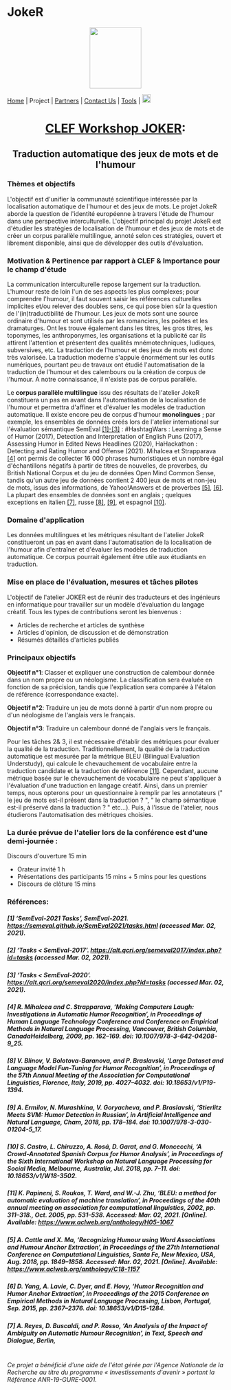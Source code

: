 # JokeR
  <p align="center">
  <img src="Joker.png" width="120" height="142">
  </p>

[Home](index) | Project | [Partners](partners) | [Contact Us](contact) | [Tools](tools) | [<img src="drapeau FR.png" width="20">](https://motsmachines.github.io/joker/FR/projet)
<br>
  <h1 align="center"><a href="https://motsmachines.github.io/joker/EN">CLEF Workshop JOKER</a>:</h1>
  <h2 align="center">Traduction automatique des jeux de mots et de l'humour
</h2>

  <h3>Thèmes et objectifs</h3>
  
L'objectif est d'unifier la communauté scientifique intéressée par la localisation automatique de l'humour et des jeux de mots.  Le projet JokeR aborde la question de l'identité européenne à travers l'étude de l'humour dans une perspective interculturelle. L'objectif principal du projet JokeR est d'étudier les stratégies de localisation de l'humour et des jeux de mots et de créer un corpus parallèle multilingue, annoté selon ces stratégies, ouvert et librement disponible, ainsi que de développer des outils d'évaluation.

  <h3>Motivation & Pertinence par rapport à CLEF & Importance pour le champ d'étude</h3>

  La communication interculturelle repose largement sur la traduction. L'humour reste de loin l'un de ses aspects les plus complexes; pour comprendre l'humour, il faut souvent saisir les références culturelles implicites et/ou relever des doubles sens, ce qui pose bien sûr la question de l'(in)traductibilité de l'humour. Les jeux de mots sont une source ordinaire d'humour et sont utilisés par les romanciers, les poètes et les dramaturges. Ont les trouve également dans les titres, les gros titres, les toponymes, les anthroponymes, les organisations et la publicité car ils attirent l'attention et présentent des qualités mnémotechniques, ludiques, subversives, etc. La traduction de l'humour et des jeux de mots est donc très valorisée. La traduction moderne s'appuie énormément sur les outils numériques, pourtant peu de travaux ont étudié l'automatisation de la traduction de l'humour et des calembours ou la création de corpus de l'humour. À notre connaissance, il n'existe pas de corpus parallèle.

  Le **corpus parallèle multilingue** issu des résultats de l'atelier JokeR constituera un pas en avant dans l'automatisation de la localisation de l'humour et permettra d'affiner et d'évaluer les modèles de traduction automatique. Il existe encore peu de corpus d'humour **monolingues** ; par exemple, les ensembles de données créés lors de l'atelier international sur l'évaluation sémantique SemEval <a href="#note1">[1]-[3]</a> : #HashtagWars : Learning a Sense of Humor (2017), Detection and Interpretation of English Puns (2017), Assessing Humor in Edited News Headlines (2020), HaHackathon : Detecting and Rating Humor and Offense (2021). Mihalcea et Strapparava <a href="#note1">[4]</a> ont permis de collecter 16 000 phrases humoristiques et un nombre égal d'échantillons négatifs à partir de titres de nouvelles, de proverbes, du British National Corpus et du jeu de données Open Mind Common Sense, tandis qu'un autre jeu de données contient 2 400 jeux de mots et non-jeu de mots, issus des informations, de Yahoo!Answers et de proverbes <a href="#note1">[5]</a>, <a href="#note2">[6]</a>. La plupart des ensembles de données sont en anglais ; quelques exceptions en italien <a href="#note2">[7]</a>, russe <a href="#note2">[8]</a>, <a href="#note2">[9]</a>, et espagnol <a href="#note2">[10]</a>.

  <h3>Domaine d'application</h3>

  Les données multilingues et les métriques résultant de l'atelier JokeR constitueront un pas en avant dans l'automatisation de la localisation de l'humour afin d'entraîner et d'évaluer les modèles de traduction automatique. Ce corpus pourrait également être utile aux étudiants en traduction. 

  <h3>Mise en place de l'évaluation, mesures et tâches pilotes</h3>

  L'objectif de l'atelier JOKER est de réunir des traducteurs et des ingénieurs en informatique pour travailler sur un modèle d'évaluation du langage créatif. Tous les types de contributions seront les bienvenus :
  - Articles de recherche et articles de synthèse
  - Articles d'opinion, de discussion et de démonstration
  - Résumés détaillés d'articles publiés

  <h3>Principaux objectifs</h3>

**Objectif n°1**: Classer et expliquer une construction de calembour donnée dans un nom propre ou un néologisme. La classification sera évaluée en fonction de sa précision, tandis que l'explication sera comparée à l'étalon de référence (correspondance exacte).

**Objectif n°2**: Traduire un jeu de mots donné à partir d'un nom propre ou d'un néologisme de l'anglais vers le français.

**Objectif n°3**: Traduire un calembour donné de l'anglais vers le français.

Pour les tâches 2& 3, il est nécessaire d'établir des métriques pour évaluer la qualité de la traduction. Traditionnellement, la qualité de la traduction automatique est mesurée par la métrique BLEU (Bilingual Evaluation Understudy), qui calcule le chevauchement de vocabulaire entre la traduction candidate et la traduction de référence <a href="#note11">[11]</a>. Cependant, aucune métrique basée sur le chevauchement de vocabulaire ne peut s'appliquer à l'évaluation d'une traduction en langage créatif. Ainsi, dans un premier temps, nous opterons pour un questionnaire à remplir par les annotateurs (" le jeu de mots est-il présent dans la traduction ? ", " le champ sémantique est-il préservé dans la traduction ? " etc...). Puis, à l'issue de l'atelier, nous étudierons l'automatisation des métriques choisies.  

<h3>La durée prévue de l'atelier lors de la conférence est d'une demi-journée :</h3>

Discours d'ouverture 15 min
  - Orateur invité 1 h
  - Présentations des participants 15 mins + 5 mins pour les questions
  - Discours de clôture 15 mins

  <h3>Références:</h3>
  
##### [1]	‘SemEval-2021 Tasks’, SemEval-2021. https://semeval.github.io/SemEval2021/tasks.html (accessed Mar. 02, 2021).
##### [2]	‘Tasks < SemEval-2017’. https://alt.qcri.org/semeval2017/index.php?id=tasks (accessed Mar. 02, 2021).
##### [3]	‘Tasks < SemEval-2020’. https://alt.qcri.org/semeval2020/index.php?id=tasks (accessed Mar. 02, 2021).
##### [4]	R. Mihalcea and C. Strapparava, ‘Making Computers Laugh: Investigations in Automatic Humor Recognition’, in Proceedings of Human Language Technology Conference and Conference on Empirical Methods in Natural Language Processing, Vancouver, British Columbia, CanadaHeidelberg, 2009, pp. 162–169. doi: 10.1007/978-3-642-04208-9_25.
##### [8]	V. Blinov, V. Bolotova-Baranova, and P. Braslavski, ‘Large Dataset and Language Model Fun-Tuning for Humor Recognition’, in Proceedings of the 57th Annual Meeting of the Association for Computational Linguistics, Florence, Italy, 2019, pp. 4027–4032. doi: 10.18653/v1/P19-1394.
##### [9]	A. Ermilov, N. Murashkina, V. Goryacheva, and P. Braslavski, ‘Stierlitz Meets SVM: Humor Detection in Russian’, in Artificial Intelligence and Natural Language, Cham, 2018, pp. 178–184. doi: 10.1007/978-3-030-01204-5_17.
##### [10]	S. Castro, L. Chiruzzo, A. Rosá, D. Garat, and G. Moncecchi, ‘A Crowd-Annotated Spanish Corpus for Humor Analysis’, in Proceedings of the Sixth International Workshop on Natural Language Processing for Social Media, Melbourne, Australia, Jul. 2018, pp. 7–11. doi: 10.18653/v1/W18-3502.
##### [11]	K. Papineni, S. Roukos, T. Ward, and W.-J. Zhu, ‘BLEU: a method for automatic evaluation of machine translation’, in Proceedings of the 40th annual meeting on association for computational linguistics, 2002, pp. 311–318., Oct. 2005, pp. 531–538. Accessed: Mar. 02, 2021. [Online]. Available: https://www.aclweb.org/anthology/H05-1067
##### [5]	A. Cattle and X. Ma, ‘Recognizing Humour using Word Associations and Humour Anchor Extraction’, in Proceedings of the 27th International Conference on Computational Linguistics, Santa Fe, New Mexico, USA, Aug. 2018, pp. 1849–1858. Accessed: Mar. 02, 2021. [Online]. Available: https://www.aclweb.org/anthology/C18-1157
##### [6]	D. Yang, A. Lavie, C. Dyer, and E. Hovy, ‘Humor Recognition and Humor Anchor Extraction’, in Proceedings of the 2015 Conference on Empirical Methods in Natural Language Processing, Lisbon, Portugal, Sep. 2015, pp. 2367–2376. doi: 10.18653/v1/D15-1284.
##### [7]	A. Reyes, D. Buscaldi, and P. Rosso, ‘An Analysis of the Impact of Ambiguity on Automatic Humour Recognition’, in Text, Speech and Dialogue, Berlin, 


<br>*Ce projet a bénéficié d'une aide de l'état gérée par l'Agence Nationale de la Recherche au titre du programme « Investissements d'avenir » portant la Référence ANR-19-GURE-0001.*
